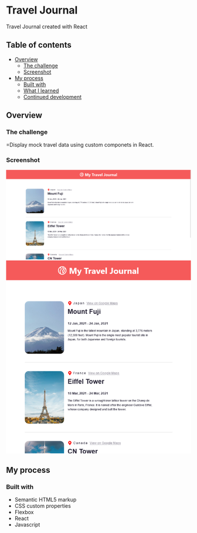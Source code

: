 # Travel Journal

Travel Journal created with React

## Table of contents

- [Overview](#overview)
  - [The challenge](#the-challenge)
  - [Screenshot](#screenshot)
- [My process](#my-process)
  - [Built with](#built-with)
  - [What I learned](#what-i-learned)
  - [Continued development](#continued-development)

## Overview

### The challenge

=Display mock travel data using custom componets in React.

### Screenshot

![](./screenshots/Desktop.png)
![](./screenshots/Smaller_SCreen.png)

## My process

### Built with

- Semantic HTML5 markup
- CSS custom properties
- Flexbox
- React
- Javascript
